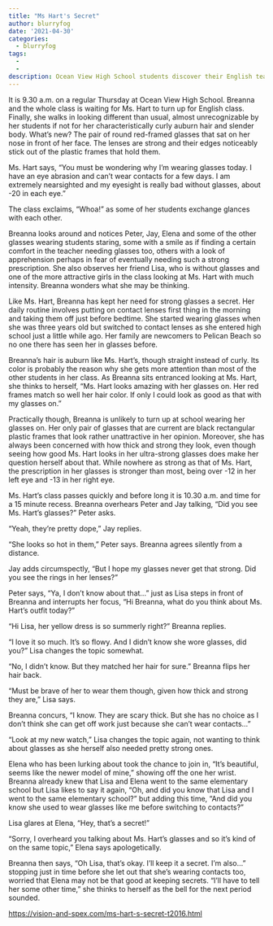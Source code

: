 ```yaml
---
title: "Ms Hart's Secret"
author: blurryfog
date: '2021-04-30'
categories:
  - blurryfog
tags:
  - 
  - 
description: Ocean View High School students discover their English teacher's secret, she wears glasses, and they're stronger than anyone imagined.
---
```


It is 9.30 a.m. on a regular Thursday at Ocean View High School. Breanna and the whole class is waiting for Ms. Hart to turn up for English class. Finally, she walks in looking different than usual, almost unrecognizable by her students if not for her characteristically curly auburn hair and slender body. What’s new? The pair of round red-framed glasses that sat on her nose in front of her face. The lenses are strong and their edges noticeably stick out of the plastic frames that hold them.

Ms. Hart says, “You must be wondering why I’m wearing glasses today. I have an eye abrasion and can’t wear contacts for a few days. I am extremely nearsighted and my eyesight is really bad without glasses, about -20 in each eye.”

The class exclaims, “Whoa!” as some of her students exchange glances with each other.

Breanna looks around and notices Peter, Jay, Elena and some of the other glasses wearing students staring, some with a smile as if finding a certain comfort in the teacher needing glasses too, others with a look of apprehension perhaps in fear of eventually needing such a strong prescription. She also observes her friend Lisa, who is without glasses and one of the more attractive girls in the class looking at Ms. Hart with much intensity. Breanna wonders what she may be thinking.

Like Ms. Hart, Breanna has kept her need for strong glasses a secret. Her daily routine involves putting on contact lenses first thing in the morning and taking them off just before bedtime. She started wearing glasses when she was three years old but switched to contact lenses as she entered high school just a little while ago. Her family are newcomers to Pelican Beach so no one there has seen her in glasses before.

Breanna’s hair is auburn like Ms. Hart’s, though straight instead of curly. Its color is probably the reason why she gets more attention than most of the other students in her class. As Breanna sits entranced looking at Ms. Hart, she thinks to herself, “Ms. Hart looks amazing with her glasses on. Her red frames match so well her hair color. If only I could look as good as that with my glasses on.”

Practically though, Breanna is unlikely to turn up at school wearing her glasses on. Her only pair of glasses that are current are black rectangular plastic frames that look rather unattractive in her opinion. Moreover, she has always been concerned with how thick and strong they look, even though seeing how good Ms. Hart looks in her ultra-strong glasses does make her question herself about that. While nowhere as strong as that of Ms. Hart, the prescription in her glasses is stronger than most, being over -12 in her left eye and -13 in her right eye.

Ms. Hart’s class passes quickly and before long it is 10.30 a.m. and time for a 15 minute recess. Breanna overhears Peter and Jay talking, “Did you see Ms. Hart’s glasses?” Peter asks. 

“Yeah, they’re pretty dope,” Jay replies.

“She looks so hot in them,” Peter says. Breanna agrees silently from a distance.

Jay adds circumspectly, “But I hope my glasses never get that strong. Did you see the rings in her lenses?”

Peter says, “Ya, I don’t know about that...” just as Lisa steps in front of Breanna and interrupts her focus, “Hi Breanna, what do you think about Ms. Hart’s outfit today?”

“Hi Lisa, her yellow dress is so summerly right?” Breanna replies.

“I love it so much. It’s so flowy. And I didn’t know she wore glasses, did you?” Lisa changes the topic somewhat.

“No, I didn’t know. But they matched her hair for sure.” Breanna flips her hair back.

“Must be brave of her to wear them though, given how thick and strong they are,” Lisa says.

Breanna concurs, “I know. They are scary thick. But she has no choice as I don’t think she can get off work just because she can’t wear contacts…”

“Look at my new watch,” Lisa changes the topic again, not wanting to think about glasses as she herself also needed pretty strong ones.

Elena who has been lurking about took the chance to join in, “It’s beautiful, seems like the newer model of mine,” showing off the one her wrist. Breanna already knew that Lisa and Elena went to the same elementary school but Lisa likes to say it again, “Oh, and did you know that Lisa and I went to the same elementary school?” but adding this time, “And did you know she used to wear glasses like me before switching to contacts?”

Lisa glares at Elena, “Hey, that’s a secret!”

“Sorry, I overheard you talking about Ms. Hart’s glasses and so it’s kind of on the same topic,” Elena says apologetically.

Breanna then says, “Oh Lisa, that’s okay. I’ll keep it a secret. I’m also…” stopping just in time before she let out that she’s wearing contacts too, worried that Elena may not be that good at keeping secrets. “I’ll have to tell her some other time,” she thinks to herself as the bell for the next period sounded.

https://vision-and-spex.com/ms-hart-s-secret-t2016.html